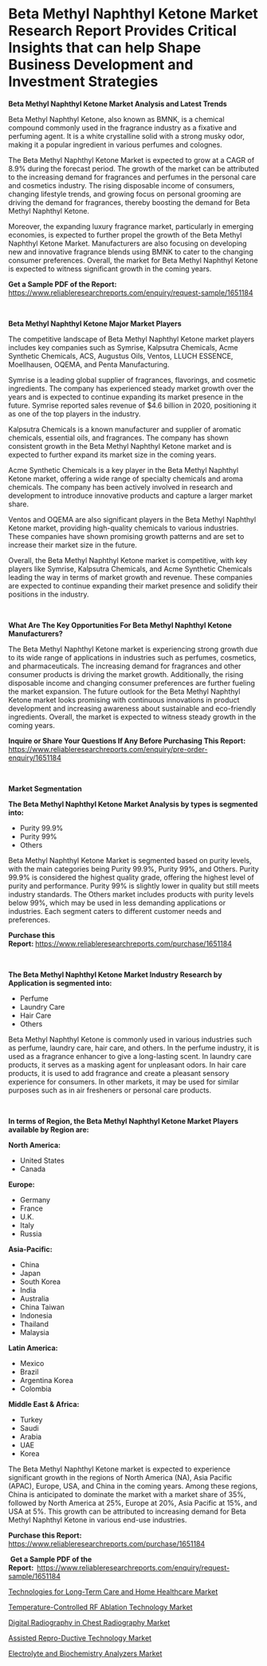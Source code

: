 <p><h1>Beta Methyl Naphthyl Ketone Market Research Report Provides Critical Insights that can help Shape Business Development and Investment Strategies</h1></p><p><strong>Beta Methyl Naphthyl Ketone Market Analysis and Latest Trends</strong></p>
<p><p>Beta Methyl Naphthyl Ketone, also known as BMNK, is a chemical compound commonly used in the fragrance industry as a fixative and perfuming agent. It is a white crystalline solid with a strong musky odor, making it a popular ingredient in various perfumes and colognes.</p><p>The Beta Methyl Naphthyl Ketone Market is expected to grow at a CAGR of 8.9% during the forecast period. The growth of the market can be attributed to the increasing demand for fragrances and perfumes in the personal care and cosmetics industry. The rising disposable income of consumers, changing lifestyle trends, and growing focus on personal grooming are driving the demand for fragrances, thereby boosting the demand for Beta Methyl Naphthyl Ketone.</p><p>Moreover, the expanding luxury fragrance market, particularly in emerging economies, is expected to further propel the growth of the Beta Methyl Naphthyl Ketone Market. Manufacturers are also focusing on developing new and innovative fragrance blends using BMNK to cater to the changing consumer preferences. Overall, the market for Beta Methyl Naphthyl Ketone is expected to witness significant growth in the coming years.</p></p>
<p><strong>Get a Sample PDF of the Report:&nbsp;</strong> <a href="https://www.reliableresearchreports.com/enquiry/request-sample/1651184">https://www.reliableresearchreports.com/enquiry/request-sample/1651184</a></p>
<p>&nbsp;</p>
<p><strong>Beta Methyl Naphthyl Ketone Major Market Players</strong></p>
<p><p>The competitive landscape of Beta Methyl Naphthyl Ketone market players includes key companies such as Symrise, Kalpsutra Chemicals, Acme Synthetic Chemicals, ACS, Augustus Oils, Ventos, LLUCH ESSENCE, Moellhausen, OQEMA, and Penta Manufacturing. </p><p>Symrise is a leading global supplier of fragrances, flavorings, and cosmetic ingredients. The company has experienced steady market growth over the years and is expected to continue expanding its market presence in the future. Symrise reported sales revenue of $4.6 billion in 2020, positioning it as one of the top players in the industry.</p><p>Kalpsutra Chemicals is a known manufacturer and supplier of aromatic chemicals, essential oils, and fragrances. The company has shown consistent growth in the Beta Methyl Naphthyl Ketone market and is expected to further expand its market size in the coming years.</p><p>Acme Synthetic Chemicals is a key player in the Beta Methyl Naphthyl Ketone market, offering a wide range of specialty chemicals and aroma chemicals. The company has been actively involved in research and development to introduce innovative products and capture a larger market share. </p><p>Ventos and OQEMA are also significant players in the Beta Methyl Naphthyl Ketone market, providing high-quality chemicals to various industries. These companies have shown promising growth patterns and are set to increase their market size in the future.</p><p>Overall, the Beta Methyl Naphthyl Ketone market is competitive, with key players like Symrise, Kalpsutra Chemicals, and Acme Synthetic Chemicals leading the way in terms of market growth and revenue. These companies are expected to continue expanding their market presence and solidify their positions in the industry.</p></p>
<p>&nbsp;</p>
<p><strong>What Are The Key Opportunities For Beta Methyl Naphthyl Ketone Manufacturers?</strong></p>
<p><p>The Beta Methyl Naphthyl Ketone market is experiencing strong growth due to its wide range of applications in industries such as perfumes, cosmetics, and pharmaceuticals. The increasing demand for fragrances and other consumer products is driving the market growth. Additionally, the rising disposable income and changing consumer preferences are further fueling the market expansion. The future outlook for the Beta Methyl Naphthyl Ketone market looks promising with continuous innovations in product development and increasing awareness about sustainable and eco-friendly ingredients. Overall, the market is expected to witness steady growth in the coming years.</p></p>
<p><strong>Inquire or Share Your Questions If Any Before Purchasing This Report:</strong> <a href="https://www.reliableresearchreports.com/enquiry/pre-order-enquiry/1651184">https://www.reliableresearchreports.com/enquiry/pre-order-enquiry/1651184</a></p>
<p>&nbsp;</p>
<p><strong>Market Segmentation</strong></p>
<p><strong>The Beta Methyl Naphthyl Ketone Market Analysis by types is segmented into:</strong></p>
<p><ul><li>Purity 99.9%</li><li>Purity 99%</li><li>Others</li></ul></p>
<p><p>Beta Methyl Naphthyl Ketone Market is segmented based on purity levels, with the main categories being Purity 99.9%, Purity 99%, and Others. Purity 99.9% is considered the highest quality grade, offering the highest level of purity and performance. Purity 99% is slightly lower in quality but still meets industry standards. The Others market includes products with purity levels below 99%, which may be used in less demanding applications or industries. Each segment caters to different customer needs and preferences.</p></p>
<p><strong>Purchase this Report:&nbsp;</strong><a href="https://www.reliableresearchreports.com/purchase/1651184">https://www.reliableresearchreports.com/purchase/1651184</a></p>
<p>&nbsp;</p>
<p><strong>The Beta Methyl Naphthyl Ketone Market Industry Research by Application is segmented into:</strong></p>
<p><ul><li>Perfume</li><li>Laundry Care</li><li>Hair Care</li><li>Others</li></ul></p>
<p><p>Beta Methyl Naphthyl Ketone is commonly used in various industries such as perfume, laundry care, hair care, and others. In the perfume industry, it is used as a fragrance enhancer to give a long-lasting scent. In laundry care products, it serves as a masking agent for unpleasant odors. In hair care products, it is used to add fragrance and create a pleasant sensory experience for consumers. In other markets, it may be used for similar purposes such as in air fresheners or personal care products.</p></p>
<p>&nbsp;</p>
<p><strong>In terms of Region, the Beta Methyl Naphthyl Ketone Market Players available by Region are:</strong></p>
<p>
    <p> <strong> North America: </strong>
        <ul>
            <li>United States</li>
            <li>Canada</li>
        </ul>
        </p> 
    <p> <strong> Europe: </strong>
        <ul>
            <li>Germany</li>
            <li>France</li>
            <li>U.K.</li>
            <li>Italy</li>
            <li>Russia</li>
        </ul>
        </p> 
    <p> <strong> Asia-Pacific: </strong>
        <ul>
            <li>China</li>
            <li>Japan</li>
            <li>South Korea</li>
            <li>India</li>
            <li>Australia</li>
            <li>China Taiwan</li>
            <li>Indonesia</li>
            <li>Thailand</li>
            <li>Malaysia</li>
        </ul>
        </p> 
    <p> <strong> Latin America: </strong>
        <ul>
            <li>Mexico</li>
            <li>Brazil</li>
            <li>Argentina Korea</li>
            <li>Colombia</li>
        </ul>
        </p> 
    <p> <strong> Middle East & Africa: </strong>
        <ul>
            <li>Turkey</li>
            <li>Saudi</li>
            <li>Arabia</li>
            <li>UAE</li>
            <li>Korea</li>
        </ul>
    </p>
    </p>
<p><p>The Beta Methyl Naphthyl Ketone market is expected to experience significant growth in the regions of North America (NA), Asia Pacific (APAC), Europe, USA, and China in the coming years. Among these regions, China is anticipated to dominate the market with a market share of 35%, followed by North America at 25%, Europe at 20%, Asia Pacific at 15%, and USA at 5%. This growth can be attributed to increasing demand for Beta Methyl Naphthyl Ketone in various end-use industries.</p></p>
<p><strong>Purchase this Report: </strong><a href="https://www.reliableresearchreports.com/purchase/1651184">https://www.reliableresearchreports.com/purchase/1651184</a></p>
<p>&nbsp;<strong>Get a Sample PDF of the Report:&nbsp;&nbsp;</strong><a href="https://www.reliableresearchreports.com/enquiry/request-sample/1651184">https://www.reliableresearchreports.com/enquiry/request-sample/1651184</a></p>
<p><strong></strong></p>
<p><p><a href="https://medium.com/@joannebell6556/technologies-for-long-term-care-and-home-healthcare-nbsp-market-focuses-on-market-share-size-and-31cd03611ba5">Technologies for Long-Term Care and Home Healthcare Market</a></p><p><a href="https://medium.com/@joannebell6556/temperature-controlled-rf-ablation-technology-market-report-reveals-the-latest-trends-and-growth-f53f4b89603b">Temperature-Controlled RF Ablation Technology Market</a></p><p><a href="https://medium.com/@bobbyrobinson56/digital-radiography-in-chest-radiography-market-research-report-its-history-and-forecast-2024-to-7c4ece18fe52">Digital Radiography in Chest Radiography Market</a></p><p><a href="https://medium.com/@joannebell6556/assisted-repro-ductive-technology-market-insight-market-trends-growth-forecasted-from-2024-to-c2c2148d15b1">Assisted Repro-Ductive Technology Market</a></p><p><a href="https://medium.com/@bobbyrobinson56/electrolyte-and-biochemistry-analyzers-market-comprehensive-assessment-by-type-application-and-b5cf570d9608">Electrolyte and Biochemistry Analyzers Market</a></p></p>